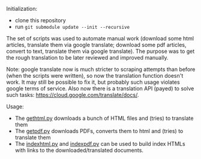 Initialization:

- clone this repository
- run `git submodule update --init --recursive`

The set of scripts was used to automate manual work (download some html articles, translate them via google translate; download some pdf articles, convert to text, translate them via google translate).
The purpose was to get the rough translation to be later reviewed and improved manually.

Note: google translate now is much stricter to scraping attempts than before (when the scripts were written), so now the translation function doesn't work.
It may still be possible to fix it, but probably such usage violates google terms of service.
Also now there is a translation API (payed) to solve such tasks: https://cloud.google.com/translate/docs/.

Usage:

- The [gethtml.py](./gethtml.py) downloads a bunch of HTML files and (tries) to translate them
- The [getpdf.py](./getpdf.py) downloads PDFs, converts them to html and (tries) to translate them
- The [indexhtml.py](./indexhtml.py) and [indexpdf.py](./indexpdf.py) can be used to build index HTMLs with links to the downloaded/translated documents.


